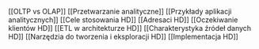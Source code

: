 [[OLTP vs OLAP]]
[[Przetwarzanie analityczne]]
[[Przykłady aplikacji analitycznych]]
[[Cele stosowania HD]]
[[Adresaci HD]]
[[Oczekiwanie klientów HD]]
[[ETL w architekturze HD]]
[[Charakterystyka źródeł danych HD]]
[[Narzędzia do tworzenia i eksploracji HD]]
[[Implementacja HD]]
